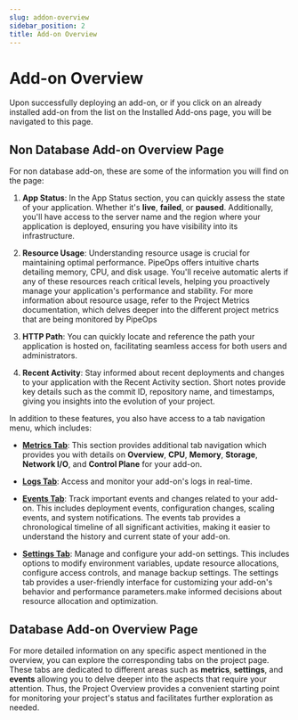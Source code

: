 ```yaml
---
slug: addon-overview
sidebar_position: 2
title: Add-on Overview
---
```


# Add-on Overview

Upon successfully deploying an add-on, or if you click on an already installed add-on from the list on the Installed Add-ons page, you will be navigated to this page.

## Non Database Add-on Overview Page

For non database add-on, these are some of the information you will find on the page:

1. **App Status**:
   In the App Status section, you can quickly assess the state of your application. Whether it's **live**, **failed**, or **paused**. Additionally, you'll have access to the server name and the region where your application is deployed, ensuring you have visibility into its infrastructure.

2. **Resource Usage**:
   Understanding resource usage is crucial for maintaining optimal performance. PipeOps offers intuitive charts detailing memory, CPU, and disk usage. You'll receive automatic alerts if any of these resources reach critical levels, helping you proactively manage your application's performance and stability.
   For more information about resource usage, refer to the Project Metrics documentation, which delves deeper into the different project metrics that are being monitored by PipeOps

3. **HTTP Path**:
   You can quickly locate and reference the path your application is hosted on, facilitating seamless access for both users and administrators.

4. **Recent Activity**:
   Stay informed about recent deployments and changes to your application with the Recent Activity section. Short notes provide key details such as the commit ID, repository name, and timestamps, giving you insights into the evolution of your project.

In addition to these features, you also have access to a tab navigation menu, which includes:

- [**Metrics Tab**](/docs/addons/addon-metrics): This section provides additional tab navigation which provides you with details on **Overview**, **CPU**, **Memory**, **Storage**, **Network I/O**, and **Control Plane** for your add-on.

- [**Logs Tab**](/docs/addons/logs-and-events): Access and monitor your add-on's logs in real-time.

- [**Events Tab**](/docs/addons/logs-and-events): Track important events and changes related to your add-on. This includes deployment events, configuration changes, scaling events, and system notifications. The events tab provides a chronological timeline of all significant activities, making it easier to understand the history and current state of your add-on.

- [**Settings Tab**](/docs/addons/logs-and-events): Manage and configure your add-on settings. This includes options to modify environment variables, update resource allocations, configure access controls, and manage backup settings. The settings tab provides a user-friendly interface for customizing your add-on's behavior and performance parameters.make informed decisions about resource allocation and optimization.

## Database Add-on Overview Page

For more detailed information on any specific aspect mentioned in the overview, you can explore the corresponding tabs on the project page. These tabs are dedicated to different areas such as **metrics**, **settings**, and **events** allowing you to delve deeper into the aspects that require your attention. Thus, the Project Overview provides a convenient starting point for monitoring your project's status and facilitates further exploration as needed.
